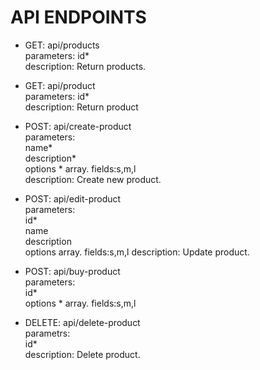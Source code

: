 # API ENDPOINTS

* GET: api/products<br>
  parameters: id*<br>
  description: Return products.

* GET: api/product<br>
  parameters: id*<br>
  description: Return product

* POST: api/create-product<br>
  parameters:<br>
  name*<br>
  description*<br>
  options * array. fields:s,m,l  
  description: Create new  product.

* POST: api/edit-product<br>
  parameters:<br>
  id*<br>
  name<br>
  description<br>
  options array. fields:s,m,l
  description: Update  product.
  
 * POST: api/buy-product<br>
   parameters:<br>
   id*<br>
   options * array. fields:s,m,l

* DELETE: api/delete-product<br>
  parametrs:<br>
  id*<br>
  description: Delete  product.




